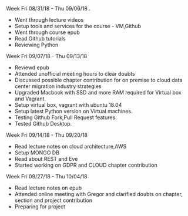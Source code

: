 Week Fri 08/31/18 - Thu 09/06/18 .
* Went through lecture videos
* Setup tools and services for the course - VM,Github
* Went through course epub
* Read Github tutorials
* Reviewing Python

Week Fri 09/07/18 - Thu 09/13/18
* Reviewd epub
* Attended unofficial meeting hours to clear doubts
* Discussed possible chapter contribution for on premise to cloud data center migration industry strategies
* Upgraded Macbook with SSD and more RAM required for Virtual box and Vagrant.
* Setup virtual box, vagrant with ubuntu 18.04
* Setup latest Python version on Virtual machines.
* Testing Github Fork,Pull Request features.
* Tested Github Desktop.

Week Fri 09/14/18 - Thu 09/20/18
* Read lecture notes on cloud architecture,AWS
* Setup MONGO DB
* Read about REST and Eve
* Started working on GDPR and CLOUD chapter contribution

Week Fri 09/27/18 - Thu 10/04/18
* Read lecture notes on epub
* Attended online meeting with Gregor and clarified doubts on chapter, section and project contribution
* Preparing for project
